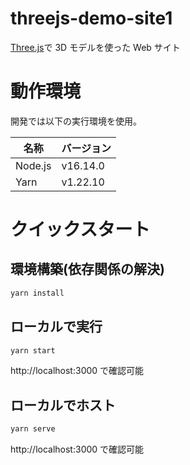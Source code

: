 # threejs-demo-site1

[Three.js](https://threejs.org/)で 3D モデルを使った Web サイト

# 動作環境

開発では以下の実行環境を使用。

| 名称    | バージョン |
| ------- | ---------- |
| Node.js | v16.14.0   |
| Yarn    | v1.22.10   |

# クイックスタート

## 環境構築(依存関係の解決)

```bash
yarn install
```

## ローカルで実行

```bash
yarn start
```

http://localhost:3000 で確認可能

## ローカルでホスト

```bash
yarn serve
```

http://localhost:3000 で確認可能
